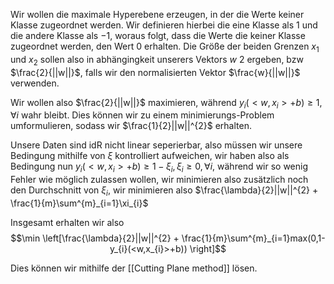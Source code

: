 Wir wollen die maximale Hyperebene erzeugen, in der die Werte keiner Klasse zugeordnet werden.
Wir definieren hierbei die eine Klasse als $1$ und die andere Klasse als $-1$, woraus folgt, dass die Werte die keiner Klasse zugeordnet werden, den Wert $0$ erhalten.
Die Größe der beiden Grenzen $x_{1}$ und $x_{2}$ sollen also in abhängingkeit unserers Vektors $w$ $2$ ergeben, bzw $\frac{2}{||w||}$, falls wir den normalisierten Vektor $\frac{w}{||w||}$ verwenden.

Wir wollen also $\frac{2}{||w||}$ maximieren, während $y_{i}(<w,x_{i}>+b)\geq 1,\forall i$ wahr bleibt. Dies können wir zu einem minimierungs-Problem umformulieren, sodass wir $\frac{1}{2}||w||^{2}$ erhalten.

Unsere Daten sind idR nicht linear seperierbar, also müssen wir unsere Bedingung mithilfe von $\xi$ kontrolliert aufweichen, wir haben also als Bedingung nun $y_{i}(<w,x_{i}>+b)\geq 1-\xi_{i},\xi_{i}\geq 0,\forall i$, während wir so wenig Fehler wie möglich zulassen wollen, wir minimieren also zusätzlich noch den Durchschnitt von $\xi_{i}$, wir minimieren also $\frac{\lambda}{2}||w||^{2} + \frac{1}{m}\sum^{m}_{i=1}\xi_{i}$ 

Insgesamt erhalten wir also
$$\min \left[\frac{\lambda}{2}||w||^{2} + \frac{1}{m}\sum^{m}_{i=1}max(0,1-y_{i}(<w,x_{i}>+b)) \right]$$

Dies können wir mithilfe der [[Cutting Plane method]] lösen.